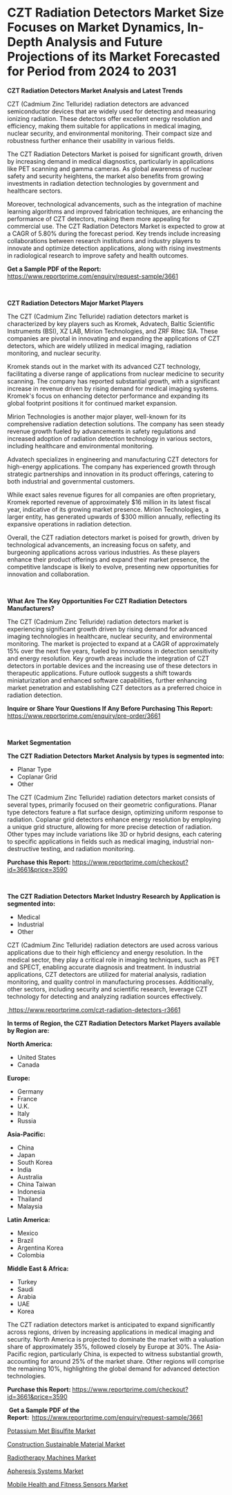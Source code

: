 <p><h1>CZT Radiation Detectors Market Size Focuses on Market Dynamics, In-Depth Analysis and Future Projections of its Market Forecasted for Period from 2024 to 2031</h1></p><p><strong>CZT Radiation Detectors Market Analysis and Latest Trends</strong></p>
<p><p>CZT (Cadmium Zinc Telluride) radiation detectors are advanced semiconductor devices that are widely used for detecting and measuring ionizing radiation. These detectors offer excellent energy resolution and efficiency, making them suitable for applications in medical imaging, nuclear security, and environmental monitoring. Their compact size and robustness further enhance their usability in various fields.</p><p>The CZT Radiation Detectors Market is poised for significant growth, driven by increasing demand in medical diagnostics, particularly in applications like PET scanning and gamma cameras. As global awareness of nuclear safety and security heightens, the market also benefits from growing investments in radiation detection technologies by government and healthcare sectors. </p><p>Moreover, technological advancements, such as the integration of machine learning algorithms and improved fabrication techniques, are enhancing the performance of CZT detectors, making them more appealing for commercial use. The CZT Radiation Detectors Market is expected to grow at a CAGR of 5.80% during the forecast period. Key trends include increasing collaborations between research institutions and industry players to innovate and optimize detection applications, along with rising investments in radiological research to improve safety and health outcomes.</p></p>
<p><strong>Get a Sample PDF of the Report:&nbsp;</strong> <a href="https://www.reportprime.com/enquiry/request-sample/3661">https://www.reportprime.com/enquiry/request-sample/3661</a></p>
<p>&nbsp;</p>
<p><strong>CZT Radiation Detectors Major Market Players</strong></p>
<p><p>The CZT (Cadmium Zinc Telluride) radiation detectors market is characterized by key players such as Kromek, Advatech, Baltic Scientific Instruments (BSI), XZ LAB, Mirion Technologies, and ZRF Ritec SIA. These companies are pivotal in innovating and expanding the applications of CZT detectors, which are widely utilized in medical imaging, radiation monitoring, and nuclear security.</p><p>Kromek stands out in the market with its advanced CZT technology, facilitating a diverse range of applications from nuclear medicine to security scanning. The company has reported substantial growth, with a significant increase in revenue driven by rising demand for medical imaging systems. Kromek's focus on enhancing detector performance and expanding its global footprint positions it for continued market expansion.</p><p>Mirion Technologies is another major player, well-known for its comprehensive radiation detection solutions. The company has seen steady revenue growth fueled by advancements in safety regulations and increased adoption of radiation detection technology in various sectors, including healthcare and environmental monitoring.</p><p>Advatech specializes in engineering and manufacturing CZT detectors for high-energy applications. The company has experienced growth through strategic partnerships and innovation in its product offerings, catering to both industrial and governmental customers.</p><p>While exact sales revenue figures for all companies are often proprietary, Kromek reported revenue of approximately $16 million in its latest fiscal year, indicative of its growing market presence. Mirion Technologies, a larger entity, has generated upwards of $300 million annually, reflecting its expansive operations in radiation detection.</p><p>Overall, the CZT radiation detectors market is poised for growth, driven by technological advancements, an increasing focus on safety, and burgeoning applications across various industries. As these players enhance their product offerings and expand their market presence, the competitive landscape is likely to evolve, presenting new opportunities for innovation and collaboration.</p></p>
<p>&nbsp;</p>
<p><strong>What Are The Key Opportunities For CZT Radiation Detectors Manufacturers?</strong></p>
<p><p>The CZT (Cadmium Zinc Telluride) radiation detectors market is experiencing significant growth driven by rising demand for advanced imaging technologies in healthcare, nuclear security, and environmental monitoring. The market is projected to expand at a CAGR of approximately 15% over the next five years, fueled by innovations in detection sensitivity and energy resolution. Key growth areas include the integration of CZT detectors in portable devices and the increasing use of these detectors in therapeutic applications. Future outlook suggests a shift towards miniaturization and enhanced software capabilities, further enhancing market penetration and establishing CZT detectors as a preferred choice in radiation detection.</p></p>
<p><strong>Inquire or Share Your Questions If Any Before Purchasing This Report:</strong> <a href="https://www.reportprime.com/enquiry/pre-order/3661">https://www.reportprime.com/enquiry/pre-order/3661</a></p>
<p>&nbsp;</p>
<p><strong>Market Segmentation</strong></p>
<p><strong>The CZT Radiation Detectors Market Analysis by types is segmented into:</strong></p>
<p><ul><li>Planar Type</li><li>Coplanar Grid</li><li>Other</li></ul></p>
<p><p>The CZT (Cadmium Zinc Telluride) radiation detectors market consists of several types, primarily focused on their geometric configurations. Planar type detectors feature a flat surface design, optimizing uniform response to radiation. Coplanar grid detectors enhance energy resolution by employing a unique grid structure, allowing for more precise detection of radiation. Other types may include variations like 3D or hybrid designs, each catering to specific applications in fields such as medical imaging, industrial non-destructive testing, and radiation monitoring.</p></p>
<p><strong>Purchase this Report:&nbsp;</strong><a href="https://www.reportprime.com/checkout?id=3661&price=3590">https://www.reportprime.com/checkout?id=3661&price=3590</a></p>
<p>&nbsp;</p>
<p><strong>The CZT Radiation Detectors Market Industry Research by Application is segmented into:</strong></p>
<p><ul><li>Medical</li><li>Industrial</li><li>Other</li></ul></p>
<p><p>CZT (Cadmium Zinc Telluride) radiation detectors are used across various applications due to their high efficiency and energy resolution. In the medical sector, they play a critical role in imaging techniques, such as PET and SPECT, enabling accurate diagnosis and treatment. In industrial applications, CZT detectors are utilized for material analysis, radiation monitoring, and quality control in manufacturing processes. Additionally, other sectors, including security and scientific research, leverage CZT technology for detecting and analyzing radiation sources effectively.</p></p>
<p><a href="https://www.reportprime.com/czt-radiation-detectors-r3661">&nbsp;https://www.reportprime.com/czt-radiation-detectors-r3661</a></p>
<p><strong>In terms of Region, the CZT Radiation Detectors Market Players available by Region are:</strong></p>
<p>
    <p> <strong> North America: </strong>
        <ul>
            <li>United States</li>
            <li>Canada</li>
        </ul>
        </p> 
    <p> <strong> Europe: </strong>
        <ul>
            <li>Germany</li>
            <li>France</li>
            <li>U.K.</li>
            <li>Italy</li>
            <li>Russia</li>
        </ul>
        </p> 
    <p> <strong> Asia-Pacific: </strong>
        <ul>
            <li>China</li>
            <li>Japan</li>
            <li>South Korea</li>
            <li>India</li>
            <li>Australia</li>
            <li>China Taiwan</li>
            <li>Indonesia</li>
            <li>Thailand</li>
            <li>Malaysia</li>
        </ul>
        </p> 
    <p> <strong> Latin America: </strong>
        <ul>
            <li>Mexico</li>
            <li>Brazil</li>
            <li>Argentina Korea</li>
            <li>Colombia</li>
        </ul>
        </p> 
    <p> <strong> Middle East & Africa: </strong>
        <ul>
            <li>Turkey</li>
            <li>Saudi</li>
            <li>Arabia</li>
            <li>UAE</li>
            <li>Korea</li>
        </ul>
    </p>
    </p>
<p><p>The CZT radiation detectors market is anticipated to expand significantly across regions, driven by increasing applications in medical imaging and security. North America is projected to dominate the market with a valuation share of approximately 35%, followed closely by Europe at 30%. The Asia-Pacific region, particularly China, is expected to witness substantial growth, accounting for around 25% of the market share. Other regions will comprise the remaining 10%, highlighting the global demand for advanced detection technologies.</p></p>
<p><strong>Purchase this Report: </strong><a href="https://www.reportprime.com/checkout?id=3661&price=3590">https://www.reportprime.com/checkout?id=3661&price=3590</a></p>
<p>&nbsp;<strong>Get a Sample PDF of the Report:&nbsp;&nbsp;</strong><a href="https://www.reportprime.com/enquiry/request-sample/3661">https://www.reportprime.com/enquiry/request-sample/3661</a></p>
<p><strong></strong></p>
<p><p><a href="https://issuu.com/reportprime-2/docs/potassium-met-bisulfite-market-size_5f269fddb6c4f8">Potassium Met Bisulfite Market</a></p><p><a href="https://issuu.com/reportprime-2/docs/construction-sustainable-material-m_a5a25733594485">Construction Sustainable Material Market</a></p><p><a href="https://www.linkedin.com/pulse/global-radiotherapy-machines-market-sector-types-applications-csgde?trackingId=zm%2F3bEnjTiWJUJC%2F3QDjEg%3D%3D">Radiotherapy Machines Market</a></p><p><a href="https://www.linkedin.com/pulse/apheresis-systems-industry-sector-new-technologies-market-joafe?trackingId=AUjvIztGTS2fuNYRXN7Gzw%3D%3D">Apheresis Systems Market</a></p><p><a href="https://github.com/gulaimolin/Market-Research-Report-List-6/blob/main/mobile-health-and-fitness-sensors-market.md">Mobile Health and Fitness Sensors Market</a></p></p>